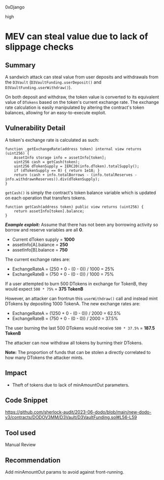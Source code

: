0xDjango

high

# MEV can steal value due to lack of slippage checks

## Summary
A sandwich attack can steal value from user deposits and withdrawals from the `D3Vault` (`D3VaultFunding.userDeposit()` and `D3VaultFunding.userWithdraw()`).

On both deposit and withdraw, the token value is converted to its equivalent value of `DTokens` based on the token's current exchange rate. The exchange rate calculation is easily manipulated by altering the contract's token balances, allowing for an easy-to-execute exploit.

## Vulnerability Detail
A token's exchange rate is calculated as such:

```solidity
function _getExchangeRate(address token) internal view returns (uint256) {
    AssetInfo storage info = assetInfo[token];
    uint256 cash = getCash(token);
    uint256 dTokenSupply = IERC20(info.dToken).totalSupply();
    if (dTokenSupply == 0) { return 1e18; }
    return (cash + info.totalBorrows - (info.totalReserves - info.withdrawnReserves)).div(dTokenSupply);
} 
```

`getCash()` is simply the contract's token balance variable which is updated on each operation that transfers tokens.

```solidity
function getCash(address token) public view returns (uint256) {
    return assetInfo[token].balance;
}
```

***Example exploit:***
Assume that there has not been any borrowing activity so borrow and reserve variables are all **0**.
- Current dToken supply = **1000**
- assetInfo[A].balance = **250**
- assetInfo[B].balance = **750**

The current exchange rates are:
- ExchangeRateA = (250 + 0 - (0 - 0)) / 1000 = 25%
- ExchangeRateB = (750 + 0 - (0 - 0)) / 1000 = 75%

If a user attempted to burn 500 DTokens in exchange for TokenB, they would expect `500 * 75%` = **375 TokenB**

However, an attacker can frontrun this `userWithdraw()` call and instead mint DTokens by depositing 1000 TokenA. 
The new exchange rates are:
- ExchangeRateA = (1250 + 0 - (0 - 0)) / 2000 = 62.5%
- ExchangeRateB = (750 + 0 - (0 - 0)) / 2000 = 37.5%

The user burning the last 500 DTokens would receive `500 * 37.5%` = **187.5 TokenB**

The attacker can now withdraw all tokens by burning their DTokens.

**Note:** The proportion of funds that can be stolen a directly correlated to how many DTokens the attacker mints.

## Impact
- Theft of tokens due to lack of minAmountOut parameters.

## Code Snippet
https://github.com/sherlock-audit/2023-06-dodo/blob/main/new-dodo-v3/contracts/DODOV3MM/D3Vault/D3VaultFunding.sol#L56-L59

## Tool used
Manual Review

## Recommendation
Add minAmountOut params to avoid against front-running.